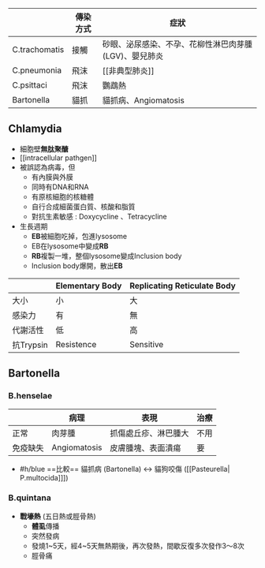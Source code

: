 |               | 傳染方式 | 症狀                                       |
|---------------|----------|--------------------------------------------|
| C.trachomatis | 接觸     | 砂眼、泌尿感染、不孕、花柳性淋巴肉芽腫(LGV)、嬰兒肺炎 |
| C.pneumonia   | 飛沫     | [[非典型肺炎]]                                 |
| C.psittaci   | 飛沫     | 鸚鵡熱                                 |
| Bartonella    | 貓抓     | 貓抓病、Angiomatosis                      |
## Chlamydia
- 細胞壁**無肽聚醣**
- [[intracellular pathgen]]
- 被誤認為病毒，但
	- 有內膜與外膜
	- 同時有DNA和RNA
	- 有原核細胞的核糖體
	- 自行合成細菌蛋白質、核酸和脂質
	- 對抗生素敏感 : Doxycycline 、Tetracycline
- 生長週期
	- **EB**被細胞吃掉，包進lysosome
	- EB在lysosome中變成**RB**
	- **RB**複製一堆，整個lysosome變成Inclusion body
	- Inclusion body爆開，散出**EB**

|           | Elementary Body | Replicating Reticulate Body |
|-----------|-----------------|-----------------------------|
| 大小      | 小              | 大                          |
| 感染力    | 有              | 無                          |
| 代謝活性  | 低              | 高                          |
| 抗Trypsin | Resistence      | Sensitive                   |
## Bartonella
### B.henselae
|          | 病理         | 表現                 | 治療 |
|----------|--------------|----------------------|------|
| 正常     | 肉芽腫       | 抓傷處丘疹、淋巴腫大 | 不用 |
| 免疫缺失 | Angiomatosis | 皮膚腫塊、表面潰瘍   | 要   |

- #h/blue ==比較== 貓抓病 (Bartonella) <-> 貓狗咬傷 ([[Pasteurella| P.multocida]]])
### B.quintana
- **戰壕熱** (五日熱或脛骨熱)
	- **體虱**傳播
	- 突然發病
	- 發燒1~5天，經4~5天無熱期後，再次發熱，間歇反復多次發作3～8次
	- 脛骨痛